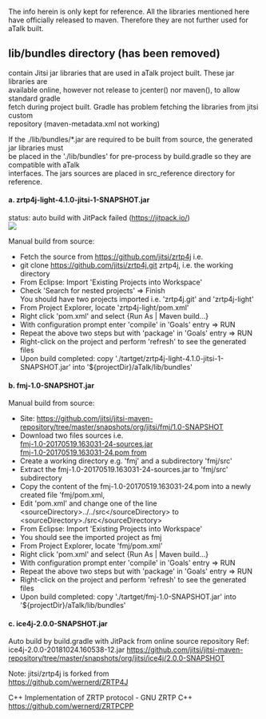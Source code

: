 The info herein is only kept for reference. All the libraries mentioned here have officially released to maven.
Therefore they are not further used for aTalk built.

## lib/bundles directory (has been removed)
contain Jitsi jar libraries that are used in aTalk project built. These jar libraries are <br/>
available online, however not release to jcenter() nor maven(), to allow standard gradle <br/>
fetch during project built. Gradle has problem fetching the libraries from jitsi custom <br/>
repository (maven-metadata.xml not working)

If the ./lib/bundles/*.jar are required to be built from source, the generated jar libraries must <br/>
be placed in the './lib/bundles' for pre-process by build.gradle so they are compatible with aTalk <br/>
interfaces. The jars sources are placed in src_reference directory for reference. <br/>

#### a. zrtp4j-light-4.1.0-jitsi-1-SNAPSHOT.jar
status: auto build with JitPack failed (https://jitpack.io/)<br/>
[![](https://jitpack.io/v/jitsi/zrtp4j.svg)](https://jitpack.io/#jitsi/zrtp4j)

Manual build from source: <br/>
* Fetch the source from https://github.com/jitsi/zrtp4j i.e.
* git clone https://github.com/jitsi/zrtp4j.git zrtp4j, i.e. the working directory
* From Eclipse: Import 'Existing Projects into Workspace'
* Check 'Search for nested projects' => Finish<br/>
You should have two projects imported i.e. 'zrtp4j.git' and 'zrtp4j-light'
* From Project Explorer, locate 'zrtp4j-light/pom.xml'
* Right click 'pom.xml' and select {Run As | Maven build...}
* With configuration prompt enter 'compile' in 'Goals' entry => RUN
* Repeat the above two steps but with 'package' in 'Goals' entry => RUN
* Right-click on the project and perform 'refresh' to see the generated files
* Upon build completed: copy './tartget/zrtp4j-light-4.1.0-jitsi-1-SNAPSHOT.jar' into '${projectDir}/aTalk/lib/bundles' 

#### b. fmj-1.0-SNAPSHOT.jar
Manual build from source: <br/>
* Site: https://github.com/jitsi/jitsi-maven-repository/tree/master/snapshots/org/jitsi/fmj/1.0-SNAPSHOT
* Download two files sources i.e. <br/>
[fmj-1.0-20170519.163031-24-sources.jar](https://github.com/jitsi/jitsi-maven-repository/blob/master/snapshots/org/jitsi/fmj/1.0-SNAPSHOT/fmj-1.0-20170519.163031-24-sources.jar) <br/>
[fmj-1.0-20170519.163031-24.pom from](https://github.com/jitsi/jitsi-maven-repository/blob/master/snapshots/org/jitsi/fmj/1.0-SNAPSHOT/fmj-1.0-20170519.163031-24.pom) <br/>
* Create a working directory e.g. 'fmj' and a subdirectory 'fmj/src'
* Extract the fmj-1.0-20170519.163031-24-sources.jar to 'fmj/src' subdirectory
* Copy the content of the fmj-1.0-20170519.163031-24.pom into a newly created file 'fmj/pom.xml,
* Edit 'pom.xml' and change one of the line \<sourceDirectory>../../src\</sourceDirectory> to \<sourceDirectory>./src\</sourceDirectory>
* From Eclipse: Import 'Existing Projects into Workspace'
* You should see the imported project as fmj
* From Project Explorer, locate 'fmj/pom.xml'
* Right click 'pom.xml' and select {Run As | Maven build...}
* With configuration prompt enter 'compile' in 'Goals' entry => RUN
* Repeat the above two steps but with 'package' in 'Goals' entry => RUN
* Right-click on the project and perform 'refresh' to see the generated files
* Upon build completed: copy './tartget/fmj-1.0-SNAPSHOT.jar' into '${projectDir}/aTalk/lib/bundles' 

#### c. ice4j-2.0.0-SNAPSHOT.jar
Auto build by build.gradle with JitPack from online source repository
Ref: ice4j-2.0.0-20181024.160538-12.jar
https://github.com/jitsi/jitsi-maven-repository/tree/master/snapshots/org/jitsi/ice4j/2.0.0-SNAPSHOT

Note: jitsi/zrtp4j is forked from<br/>
https://github.com/wernerd/ZRTP4J

C++ Implementation of ZRTP protocol - GNU ZRTP C++<br/>
https://github.com/wernerd/ZRTPCPP


